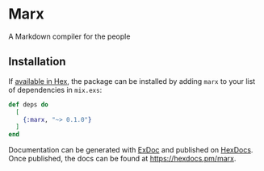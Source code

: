 # Marx

A Markdown compiler for the people

## Installation

If [available in Hex](https://hex.pm/docs/publish), the package can be installed
by adding `marx` to your list of dependencies in `mix.exs`:

```elixir
def deps do
  [
    {:marx, "~> 0.1.0"}
  ]
end
```

Documentation can be generated with [ExDoc](https://github.com/elixir-lang/ex_doc)
and published on [HexDocs](https://hexdocs.pm). Once published, the docs can
be found at <https://hexdocs.pm/marx>.

